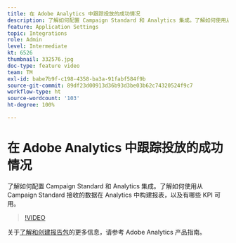 ```yaml
---
title: 在 Adobe Analytics 中跟踪投放的成功情况
description: 了解如何配置 Campaign Standard 和 Analytics 集成。了解如何使用从 Campaign Standard 接收的数据在 Analytics 中构建报表，以及有哪些 KPI 可用。
feature: Application Settings
topic: Integrations
role: Admin
level: Intermediate
kt: 6526
thumbnail: 332576.jpg
doc-type: feature video
team: TM
exl-id: babe7b9f-c198-4358-ba3a-91fabf584f9b
source-git-commit: 89df23d00913d36b93d3be03b62c74320524f9c7
workflow-type: ht
source-wordcount: '103'
ht-degree: 100%

---
```


# 在 Adobe Analytics 中跟踪投放的成功情况

了解如何配置 Campaign Standard 和 Analytics 集成。了解如何使用从 Campaign Standard 接收的数据在 Analytics 中构建报表，以及有哪些 KPI 可用。

>[!VIDEO](https://video.tv.adobe.com/v/332576/?quality=12&learn=on)

关于[了解和创建报告包](https://experienceleague.adobe.com/docs/analytics-learn/tutorials/intro-to-analytics/analytics-basics/understanding-and-creating-report-suites.html?lang=zh-Hans#intro-to-analytics)的更多信息，请参考 Adobe Analytics 产品指南。
